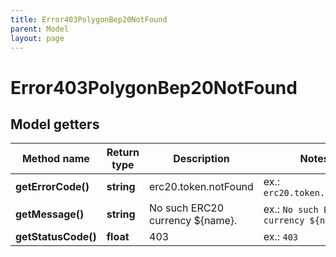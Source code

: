```yaml
---
title: Error403PolygonBep20NotFound
parent: Model
layout: page
---
```


# Error403PolygonBep20NotFound

## Model getters

Method name | Return type | Description | Notes
------------ | ------------- | ------------- | -------------
**getErrorCode()** | **string** | erc20.token.notFound | ex.: `erc20.token.notFound`
**getMessage()** | **string** | No such ERC20 currency ${name}. | ex.: `No such ERC20 currency ${name}.`
**getStatusCode()** | **float** | 403 | ex.: `403`

